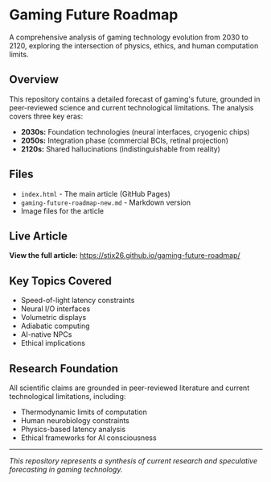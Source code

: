 # Gaming Future Roadmap

A comprehensive analysis of gaming technology evolution from 2030 to 2120, exploring the intersection of physics, ethics, and human computation limits.

## Overview

This repository contains a detailed forecast of gaming's future, grounded in peer-reviewed science and current technological limitations. The analysis covers three key eras:

- **2030s:** Foundation technologies (neural interfaces, cryogenic chips)
- **2050s:** Integration phase (commercial BCIs, retinal projection)
- **2120s:** Shared hallucinations (indistinguishable from reality)

## Files

- `index.html` - The main article (GitHub Pages)
- `gaming-future-roadmap-new.md` - Markdown version
- Image files for the article

## Live Article

**View the full article:** https://stix26.github.io/gaming-future-roadmap/

## Key Topics Covered

- Speed-of-light latency constraints
- Neural I/O interfaces
- Volumetric displays
- Adiabatic computing
- AI-native NPCs
- Ethical implications

## Research Foundation

All scientific claims are grounded in peer-reviewed literature and current technological limitations, including:

- Thermodynamic limits of computation
- Human neurobiology constraints
- Physics-based latency analysis
- Ethical frameworks for AI consciousness

---

*This repository represents a synthesis of current research and speculative forecasting in gaming technology.*